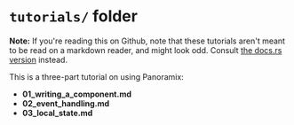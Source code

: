 # `tutorials/` folder

**Note:** If you're reading this on Github, note that these tutorials aren't meant to be read on a markdown reader, and might look odd. Consult [the docs.rs version](https://docs.rs/panoramix/0.0.3/panoramix/tutorials/index.html/) instead.

This is a three-part tutorial on using Panoramix:

- **01_writing_a_component.md**
- **02_event_handling.md**
- **03_local_state.md**
